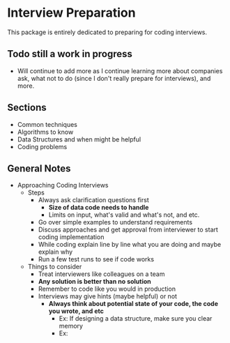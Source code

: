 # Interview Preparation
This package is entirely dedicated to preparing for coding interviews.

## Todo still a work in progress
- Will continue to add more as I continue learning more about companies ask, what not to do (since I don't really prepare for interviews), and more.

## Sections
- Common techniques
- Algorithms to know
- Data Structures and when might be helpful
- Coding problems


## General Notes
- Approaching Coding Interviews
  - Steps
    - Always ask clarification questions first
      - **Size of data code needs to handle**
      - Limits on input, what's valid and what's not, and etc.
    - Go over simple examples to understand requirements
    - Discuss approaches and get approval from interviewer to start coding implementation
    - While coding explain line by line what you are doing and maybe explain why
    - Run a few test runs to see if code works
  - Things to consider
    - Treat interviewers like colleagues on a team
    - **Any solution is better than no solution**
    - Remember to code like you would in production
    - Interviews may give hints (maybe helpful) or not
      - **Always think about potential state of your code, the code you wrote, and etc**
        - Ex: If designing a data structure, make sure you clear memory
        - Ex: 
    